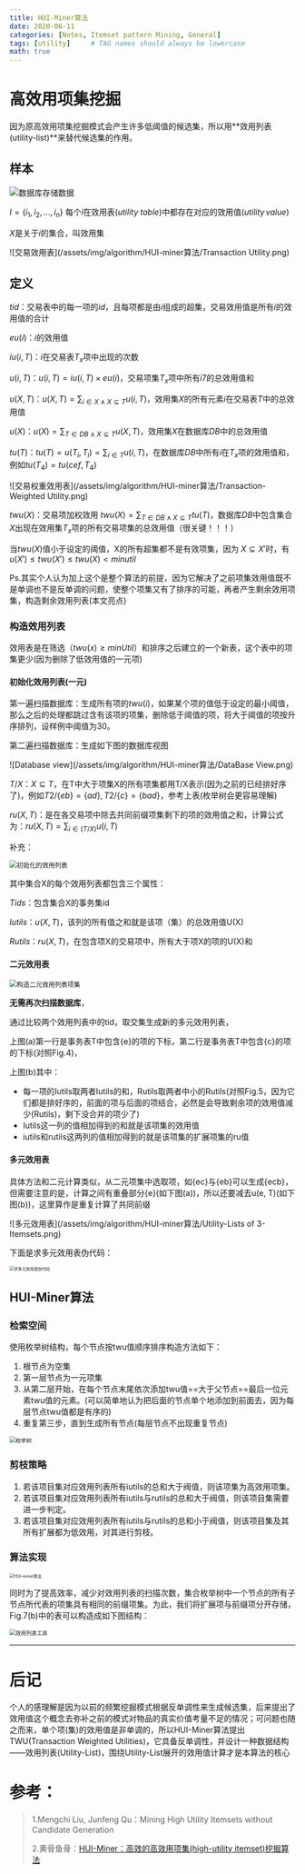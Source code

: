 ```yaml
---
title: HUI-Miner算法
date: 2020-06-11
categories: [Notes, Itemset pattern Mining, General]
tags: [utility]     # TAG names should always be lowercase
math: true
---
```


# 高效用项集挖掘

因为原高效用项集挖掘模式会产生许多低阈值的候选集，所以用**效用列表(utility-list)**来替代候选集的作用。

## 样本

![数据库存储数据](/assets/img/algorithm/HUI-miner算法/DataBase.png)

$I = \lbrace i_1, i_2, \dots, i_n\rbrace$ 每个$i$在效用表($utility \; table$)中都存在对应的效用值($utility \, value$)

$X$是关于$i$的集合，叫效用集

![交易效用表](/assets/img/algorithm/HUI-miner算法/Transaction Utility.png)


## 定义

$tid$：交易表中的每一项的$id$，且每项都是由$i$组成的超集，交易效用值是所有$i$的效用值的合计

$eu(i)$：$i$的效用值

$iu(i, T)$：$i$在交易表$T_x$项中出现的次数

$u(i, T)$：$u(i, T) = iu(i, T) \times eu(i)$，交易项集$T_x$项中所有$i$7的总效用值和

$u(X, T)$：$u(X, T) = \sum_{i \in X \land X \subseteq T}u(i, T)$，效用集$X$的所有元素$i$在交易表$T$中的总效用值

$u(X)$：$u(X) = \sum_{T \in DB \land X \subseteq T}u(X, T)$，效用集$X$在数据库$DB$中的总效用值

$tu(T)$：$tu(T) = u(T_i, T_i) = \sum_{i \in T}u(i, T)$，在数据库$DB$中所有$i$在$T_x$项的效用值和，例如$tu(T_4) = tu(cef, T_4)$

![交易权重效用表](/assets/img/algorithm/HUI-miner算法/Transaction-Weighted Utility.png)

$twu(X)$：交易项加权效用 $twu(X) = \sum_{T \in DB \land X \subseteq T}tu(T)$，数据库$DB$中包含集合$X$出现在效用集$T_x$项的所有交易项集的总效用值（很关键！！！）

当$twu(X)$值小于设定的阈值，X的所有超集都不是有效项集，因为 $X \subseteq X'$时，有$u(X') \le twu(X') \le twu(X) < minutil$

Ps.其实个人认为加上这个是整个算法的前提，因为它解决了之前项集效用值既不是单调也不是反单调的问题，使整个项集又有了排序的可能，再者产生剩余效用项集，构造剩余效用列表(本文亮点)

### 构造效用列表

效用表是在筛选（$twu(x) \ge minUtil$）和排序之后建立的一个新表，这个表中的项集更少(因为删除了低效用值的一元项)

#### 初始化效用列表(一元)

第一遍扫描数据库：生成所有项的$twu(i)$，如果某个项的值低于设定的最小阈值， 那么之后的处理都跳过含有该项的项集，删除低于阈值的项，将大于阈值的项按升序排列，设样例中阈值为30。

第二遍扫描数据库：生成如下图的数据库视图

![Database view](/assets/img/algorithm/HUI-miner算法/DataBase View.png)

$T/X$：$X \subseteq T$，在T中大于项集X的所有项集都用T/X表示(因为之前的已经排好序了)，例如$T2 / \lbrace eb\rbrace = \lbrace ad\rbrace, T2 / \lbrace c\rbrace = \lbrace bad\rbrace$，参考上表(枚举树会更容易理解)

$ru(X, T)$：是在各交易项中除去共同前缀项集剩下的项的效用值之和，计算公式为：$ru(X, T) = \sum_{i \in (T/X)}u(i, T)$

补充：

<img src="/assets/img/algorithm/HUI-miner算法/Initial Utility-Lists.png" alt="初始化的效用列表" style="zoom:80%;" />

其中集合X​的每个效用列表都包含三个属性：

$Tids$：包含集合X的事务集id​

$Iutils$：$u(X, T)$，该列的所有值之和就是该项（集）的总效用值U(X)

$Rutils$：$ru(X, T)$，在包含项X的交易项中，所有大于项X的项的U(X)和

#### 二元效用表

<img src="/assets/img/algorithm/HUI-miner算法/Constructing Utility-Lists of 2-Itemsets.png" alt="构造二元效用列表项集" style="zoom:80%;" />

**无需再次扫描数据库**，

通过比较两个效用列表中的tid，取交集生成新的多元效用列表，

上图(a)第一行是事务表T中包含{e}的项的下标，第二行是事务表T中包含{c}的项的下标(对照Fig.4)，

上图(b)其中：

+ 每一项的Iutils取两者Iutils的和，Rutils取两者中小的Rutils(对照Fig.5，因为它们都是排好序的，前面的项与后面的项结合，必然是会导致剩余项的效用值减少(Rutils)，剩下没合并的项少了)
+ Iutils这一列的值相加得到的和就是该项集的效用值
+ iutils和rutils这两列的值相加得到的就是该项集的扩展项集的ru值

#### 多元效用表

具体方法和二元计算类似，从二元项集中选取项，如{ec}与{eb}可以生成{ecb}，但需要注意的是，计算之间有重叠部分{e}(如下图(a))，所以还要减去u(e, T)(如下图(b))，这里算作是重复计算了共同前缀

![多元效用表](/assets/img/algorithm/HUI-miner算法/Utility-Lists of 3-Itemsets.png)

下面是求多元效用表伪代码：

<img src="/assets/img/algorithm/HUI-miner算法/求多元效用表伪代码.png" alt="求多元效用表伪代码" style="zoom:50%;" />

## HUI-Miner算法

### 检索空间

使用枚举树结构，每个节点按twu值顺序排序构造方法如下：

1. 根节点为空集
2. 第一层节点为一元项集
3. 从第二层开始，在每个节点末尾依次添加twu值==大于父节点==最后一位元素twu值的元素。(可以简单地认为把后面的节点单个地添加到前面去，因为每层节点twu值都是有序的)
4. 重复第三步，直到生成所有节点(每层节点不出现重复节点)

<img src="/assets/img/algorithm/HUI-miner算法/Set-Enumeration Tree.png" alt="枚举树" style="zoom: 67%;" />

### 剪枝策略

1. 若该项目集对应效用列表所有iutils的总和大于阀值，则该项集为高效用项集。
2. 若该项目集对应效用列表所有iutils与rutils的总和大于阀值，则该项目集需要进一步判定。
3. 若该项目集对应效用列表所有iutils与rutils的总和小于阀值，则该项目集及其所有扩展都为低效用，对其进行剪枝。

### 算法实现

<img src="/assets/img/algorithm/HUI-miner算法/HUI-miner算法.png" alt="HUI-miner算法" style="zoom:50%;" />

同时为了提高效率，减少对效用列表的扫描次数，集合枚举树中一个节点的所有子节点所代表的项集具有相同的前缀项集。为此，我们将扩展项与前缀项分开存储，Fig.7(b)中的表可以构造成如下图结构：

<img src="/assets/img/algorithm/HUI-miner算法/Utility-List Implementation.png" alt="效用列表工具" style="zoom:67%;" />

---

# 后记

个人的感理解是因为以前的频繁挖掘模式根据反单调性来生成候选集，后来提出了效用值这个概念去弥补之前的模式对物品的真实价值考量不足的情况；可问题也随之而来，单个项(集)的效用值是非单调的，所以HUI-Miner算法提出TWU(Transaction Weighted Utilities)，它具备反单调性，并设计一种数据结构——效用列表(Utility-List)，围绕Utility-List展开的效用值计算才是本算法的核心

# 参考：

> 1.Mengchi Liu, Junfeng Qu：Mining High Utility Itemsets without Candidate Generation
>
> 2.黄骨鱼骨：[HUI-Miner：高效的高效用项集(high-utility itemset)挖掘算法](https://blog.csdn.net/jiafgn/article/details/65938866)	